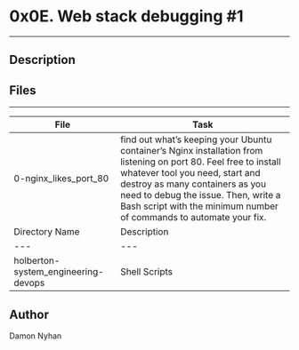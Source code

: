 # 0x0E. Web stack debugging #1
---
## Description
## Files
---
File|Task
---|---
0-nginx_likes_port_80 | find out what’s keeping your Ubuntu container’s Nginx installation from listening on port 80. Feel free to install whatever tool you need, start and destroy as many containers as you need to debug the issue. Then, write a Bash script with the minimum number of commands to automate your fix.
Directory Name | Description
---|---
holberton-system_engineering-devops | Shell Scripts
## Author
Damon Nyhan
